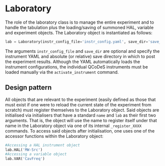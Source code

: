 # Laboratory

The role of the laboratory class is to manage the entire experiment and to handle the tabulation plus the loading/saving of summoned HAL, variable and experiment objects. The Laboratory object is instantiated as follows:

``` python
lab = Laboratory(instr_config_file='instr_config.yaml', save_dir='save_dir')
```

The arguments `instr_config_file` and `save_dir` are optional and specify the instrument YAML and absolute (or relative) save directory in which to post the experiment results. Although the YAML automatically loads the instrument configurations, the individual QCoDeS instruments must be loaded manually via the `activate_instrument` command.

## Design pattern

All objects that are relevant to the experiment (easily defined as those that must exist if one were to reload the current state of the experiment from scratch) must register themselves to the Laboratory object. Said objects are initialised via initialisers that have a standard `name` and `lab` as their first two arguments. That is, the object will use the name to register itself under that name in the Laboratory object via one of its internal `_register_XXXX` commands. To access said objects after initialisation, one uses one of the accessor functions within the Laboratory object:

``` python
#Accessing a HAL instrument object
lab.HAL('MW-Src')
#Accessing a variable object
lab.VAR('CavFreq')
```


